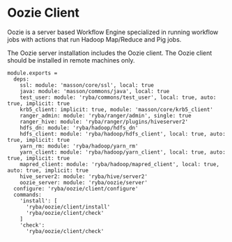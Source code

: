 
# Oozie Client

Oozie is a server based Workflow Engine specialized in running workflow jobs
with actions that run Hadoop Map/Reduce and Pig jobs.

The Oozie server installation includes the Oozie client. The Oozie client should
be installed in remote machines only.

    module.exports =
      deps:
        ssl: module: 'masson/core/ssl', local: true
        java: module: 'masson/commons/java', local: true
        test_user: module: 'ryba/commons/test_user', local: true, auto: true, implicit: true
        krb5_client: implicit: true, module: 'masson/core/krb5_client'
        ranger_admin: module: 'ryba/ranger/admin', single: true
        ranger_hive: module: 'ryba/ranger/plugins/hiveserver2'
        hdfs_dn: module: 'ryba/hadoop/hdfs_dn'
        hdfs_client: module: 'ryba/hadoop/hdfs_client', local: true, auto: true, implicit: true
        yarn_rm: module: 'ryba/hadoop/yarn_rm'
        yarn_client: module: 'ryba/hadoop/yarn_client', local: true, auto: true, implicit: true
        mapred_client: module: 'ryba/hadoop/mapred_client', local: true, auto: true, implicit: true
        hive_server2: module: 'ryba/hive/server2'
        oozie_server: module: 'ryba/oozie/server'
      configure: 'ryba/oozie/client/configure'
      commands:
        'install': [
          'ryba/oozie/client/install'
          'ryba/oozie/client/check'
        ]
        'check':
          'ryba/oozie/client/check'
